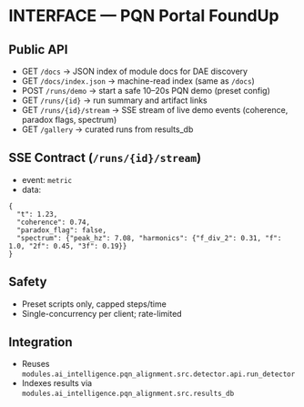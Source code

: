 # INTERFACE — PQN Portal FoundUp

## Public API
- GET `/docs` → JSON index of module docs for DAE discovery
- GET `/docs/index.json` → machine-read index (same as `/docs`)
- POST `/runs/demo` → start a safe 10–20s PQN demo (preset config)
- GET `/runs/{id}` → run summary and artifact links
- GET `/runs/{id}/stream` → SSE stream of live demo events (coherence, paradox flags, spectrum)
- GET `/gallery` → curated runs from results_db

## SSE Contract (`/runs/{id}/stream`)
- event: `metric`
- data:
```
{
  "t": 1.23,
  "coherence": 0.74,
  "paradox_flag": false,
  "spectrum": {"peak_hz": 7.08, "harmonics": {"f_div_2": 0.31, "f": 1.0, "2f": 0.45, "3f": 0.19}}
}
```

## Safety
- Preset scripts only, capped steps/time
- Single-concurrency per client; rate-limited

## Integration
- Reuses `modules.ai_intelligence.pqn_alignment.src.detector.api.run_detector`
- Indexes results via `modules.ai_intelligence.pqn_alignment.src.results_db`
